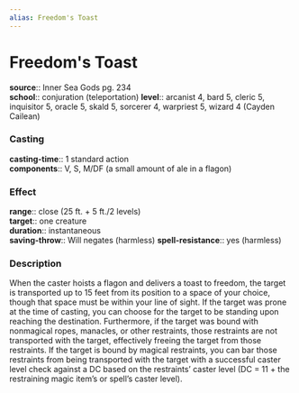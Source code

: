 ```yaml
---
alias: Freedom's Toast
---
```


# Freedom's Toast 

**source**:: Inner Sea Gods pg. 234  
**school**:: conjuration (teleportation)
**level**:: arcanist 4, bard 5, cleric 5, inquisitor 5, oracle 5, skald 5, sorcerer 4, warpriest 5, wizard 4 (Cayden Cailean)

### Casting 

**casting-time**:: 1 standard action  
**components**:: V, S, M/DF (a small amount of ale in a flagon)

### Effect 

**range**:: close (25 ft. + 5 ft./2 levels)  
**target**:: one creature  
**duration**:: instantaneous  
**saving-throw**:: Will negates (harmless)
**spell-resistance**:: yes (harmless)

### Description 

When the caster hoists a flagon and delivers a toast to freedom, the target is transported up to 15 feet from its position to a space of your choice, though that space must be within your line of sight. If the target was prone at the time of casting, you can choose for the target to be standing upon reaching the destination. Furthermore, if the target was bound with nonmagical ropes, manacles, or other restraints, those restraints are not transported with the target, effectively freeing the target from those restraints. If the target is bound by magical restraints, you can bar those restraints from being transported with the target with a successful caster level check against a DC based on the restraints’ caster level (DC = 11 + the restraining magic item’s or spell’s caster level).
